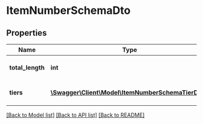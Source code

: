 # ItemNumberSchemaDto

## Properties
Name | Type | Description | Notes
------------ | ------------- | ------------- | -------------
**total_length** | **int** | The count of tiers in the ItemNumberSchema | 
**tiers** | [**\Swagger\Client\Model\ItemNumberSchemaTierDto[]**](ItemNumberSchemaTierDto.md) | The collection of tiers for this ItemNumberSchema. | [optional] 

[[Back to Model list]](../README.md#documentation-for-models) [[Back to API list]](../README.md#documentation-for-api-endpoints) [[Back to README]](../README.md)


